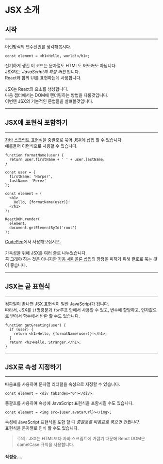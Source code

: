 JSX 소개
==========

## 시작

--------
이런방식의 변수선언를 생각해봅시다.
```JSX
const element = <h1>Hello, world!</h1>;
```
신기하게 생긴 이 코드는 문자열도 HTML도 ~~이도저도~~ 아닙니다.<br>
JSX라는 *JavaScript의 확장 버전* 입니다.<br>
React와 함께 UI를 표현하는데 사용합니다.<br>
<br>
JSX는 React의 요소를 생성합니다.<br>
다음 챕터에서는 DOM에 랜더링하는 방법을 다룰것입니다.<br>
이번엔 JSX의 기본적인 문법들을 살펴볼것입니다.<br>

-------
JSX에 표현식 포함하기
-----------
-------
[자바 스크립트 표현식](https://developer.mozilla.org/en-US/docs/Web/JavaScript/Guide/Expressions_and_Operators#Expressions)을 중괄호로 묶어 JSX에 삽입 할 수 있습니다.<br>
예를들어 이런식으로 사용할 수 있습니다.
```JSX
function formatName(user) {
  return user.firstName + ' ' + user.lastName;
}

const user = {
  firstName: 'Harper',
  lastName: 'Perez'
};

const element = (
  <h1>
    Hello, {formatName(user)}!
  </h1>
);

ReactDOM.render(
  element,
  document.getElementById('root')
);
```
[CodePen](http://codepen.io/gaearon/pen/PGEjdG?editors=0010)에서 사용해보십시오.<br>
<br>
가독성을 위해 JSX를 여러 줄로 나누었습니다.<br>
꼭 그래야 하는 것은 아니지만 [자동 세미콜론 삽입](http://stackoverflow.com/q/2846283)의 함정을 피하기 위해 괄호로 묶는 것이 좋습니다.<br>

---------
JSX는 곧 표현식
----------
----------
컴파일이 끝나면 JSX 표현식이 일반 JavaScript가 됩니다.<br>
따라서, JSX를 ```if```명령문과 ```for```루프 안에서 사용할 수 있고, 변수에 할당하고, 인자값으로 받아서 함수에서 반환 할 수도 있습니다.<br>
```JSX
function getGreeting(user) {
  if (user) {
    return <h1>Hello, {formatName(user)}!</h1>;
  }
  return <h1>Hello, Stranger.</h1>;
}
```

---------
JSX로 속성 지정하기
----------
-------
따옴표를 사용하여 문자열 리터럴을 속성으로 지정할 수 있습니다.
```JSX
const element = <div tabIndex="0"></div>;
```
중괄호를 사용하여 속성에 JavaScript 표현식을 포함시킬 수도 있습니다.
```JSX
const element = <img src={user.avatarUrl}></img>;
```
속성에 JavaScript 표현식을 포함 할 때 *중괄호를 따옴표로 묶으면 안됩니다.*<br>
표현식을 문자열로 인식 할 수도 있습니다.<br>
>주의 :
JSX는 HTML보다 자바 스크립트에 가깝기 때문에 React DOM은 camelCase 규칙을 사용합니다.

#### 작성중....
